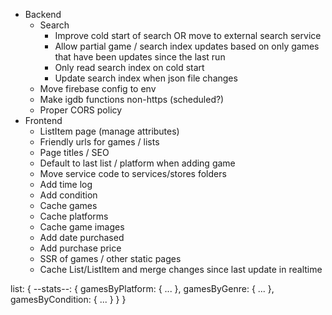 - Backend
  - Search
    - Improve cold start of search OR move to external search service
    - Allow partial game / search index updates based on only games that have been updates since the last run
    - Only read search index on cold start
    - Update search index when json file changes
  - Move firebase config to env
  - Make igdb functions non-https (scheduled?)
  - Proper CORS policy
- Frontend
  - ListItem page (manage attributes)
  - Friendly urls for games / lists
  - Page titles / SEO
  - Default to last list / platform when adding game
  - Move service code to services/stores folders
  - Add time log
  - Add condition
  - Cache games
  - Cache platforms
  - Cache game images
  - Add date purchased
  - Add purchase price
  - SSR of games / other static pages
  - Cache List/ListItem and merge changes since last update in realtime

list: {
  --stats--: {
    gamesByPlatform: {
      ...
    },
    gamesByGenre: {
      ...
    },
    gamesByCondition: {
      ...
    }
  }
}
